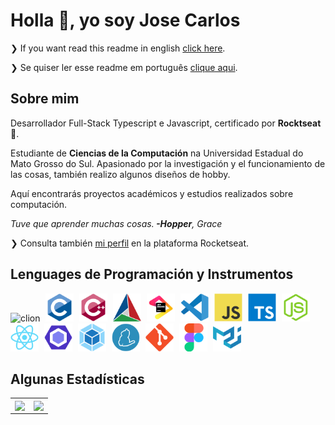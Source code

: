 <h1>Holla 👋, yo soy Jose Carlos</h1>

<p>❯ If you want read this readme in english <a href="https://github.com/josefilho/josefilho/blob/master/README-en.md">click here</a>.</p>
<p>❯ Se quiser ler esse readme em português <a href="http://www.github.com/josefilho/josefilho/README.md">clique aqui</a>.</p>

<h2>Sobre mim</h2>

<p>Desarrollador Full-Stack Typescript e Javascript, certificado por <strong>Rocktseat</strong>💜.</p>

<p>Estudiante de <strong>Ciencias de la Computación</strong> na Universidad Estadual do Mato Grosso do Sul.
Apasionado por la investigación y el funcionamiento de las cosas, también realizo algunos diseños de hobby.</p>

<p>Aquí encontrarás proyectos académicos y estudios realizados sobre computación.</p>

<p><i>Tuve que aprender muchas cosas.<strong> -Hopper</strong>, Grace</i></p>

<p>❯ Consulta también <a href="https://app.rocketseat.com.br/me/jose-carlos" target="_blank">mi perfil</a> en la plataforma Rocketseat.</p>


<h2>Lenguages de Programación y Instrumentos</h2>

<div style="flex-direction: row; align-itens: center; justify-content: center">

<img src="https://raw.githubusercontent.com/fuchunhui/meme/e712ae265b3b2c05ec48e0a94e1c8fe7c0537f7e/lib/svg/clion.svg" alt="clion" height="45" style="padding-right: 5px" />
<img src="https://raw.githubusercontent.com/devicons/devicon/master/icons/c/c-original.svg" alt="c" height="45" style="padding-right: 5px" />
<img src="https://raw.githubusercontent.com/devicons/devicon/master/icons/cplusplus/cplusplus-original.svg" alt="cplusplus" height="45" style="padding-right: 5px"/>
<img src="https://raw.githubusercontent.com/devicons/devicon/master/icons/cmake/cmake-original.svg" alt="cmake" height="45" style="padding-right: 5px"/>
<img src="https://raw.githubusercontent.com/devicons/devicon/master/icons/jetbrains/jetbrains-original.svg" alt="jetbrains" height="45" style="padding-right: 5px"/>
<img src="https://raw.githubusercontent.com/devicons/devicon/master/icons/vscode/vscode-original.svg" alt="vscode" height="45" style="padding-right: 5px"/>
<img src="https://raw.githubusercontent.com/devicons/devicon/master/icons/javascript/javascript-original.svg" alt="javascript" height="45" style="padding-right: 5px"/>
<img src="https://raw.githubusercontent.com/devicons/devicon/master/icons/typescript/typescript-original.svg" alt="typescript" height="45" style="padding-right: 5px"/>
<img src="https://raw.githubusercontent.com/devicons/devicon/master/icons/nodejs/nodejs-original.svg" alt="node" height="45" style="padding-right: 5px"/>
<img src="https://raw.githubusercontent.com/devicons/devicon/master/icons/react/react-original.svg" alt="react" height="45" style="padding-right: 5px"/>
<img src="https://raw.githubusercontent.com/devicons/devicon/master/icons/eslint/eslint-original.svg" alt="eslint" height="45" style="padding-right: 5px"/>
<img src="https://raw.githubusercontent.com/devicons/devicon/master/icons/webpack/webpack-original.svg" alt="webpack" height="45" style="padding-right: 5px"/>
<img src="https://raw.githubusercontent.com/devicons/devicon/master/icons/yarn/yarn-original.svg" alt="yarn" height="45" style="padding-right: 5px"/>
<img src="https://raw.githubusercontent.com/devicons/devicon/master/icons/git/git-original.svg" alt="git" height="45" style="padding-right: 5px"/>
<img src="https://raw.githubusercontent.com/devicons/devicon/master/icons/figma/figma-original.svg" alt="figma" height="45" style="padding-right: 5px"/>
<img src="https://raw.githubusercontent.com/devicons/devicon/master/icons/materialui/materialui-original.svg" alt="google-material" height="45" style="padding-right: 5px"/>
</div>

<h2>Algunas Estadísticas</h2>

<table>
  <tr>
    <td align="center" style="padding=0;width=50%;">
      <img align="center" style="padding=0;" src="https://github-readme-stats.vercel.app/api/?username=josefilho&show_icons=true&title_color=7159c1&text_color=9f9f9f&bg_color=00000000&hide_border=true&icon_color=7159c1&hide_title=true&count_private=true" />
    </td>
    <td align="center" style="padding=0;width=50%;">
      <img align="center" style="padding=0;" src="https://github-readme-stats.vercel.app/api/wakatime/?username=Feensir&show_icons=true&title_color=7159c1&text_color=9f9f9f&bg_color=00000000&hide_border=true&icon_color=7159c1&count_private=true" />
    </td>
  </tr>
</table>
